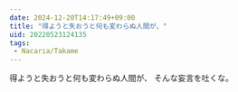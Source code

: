 ```yaml
---
date: 2024-12-20T14:17:49+09:00
title: "得ようと失おうと何も変わらぬ人間が、"
uid: 20220523124135
tags:
 - Nacaria/Takame
---
```


得ようと失おうと何も変わらぬ人間が、
そんな妄言を吐くな。